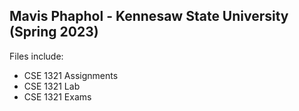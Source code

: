 Mavis Phaphol - Kennesaw State University (Spring 2023)
----------------
Files include:
- CSE 1321 Assignments
- CSE 1321 Lab
- CSE 1321 Exams

